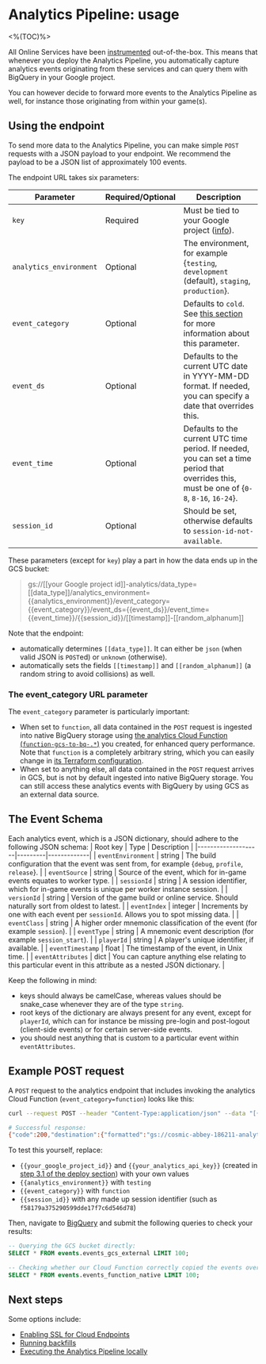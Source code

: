 # Analytics Pipeline: usage
<%(TOC)%>

All Online Services have been [instrumented](https://en.wikipedia.org/wiki/Instrumentation_(computer_programming)) out-of-the-box. This means that whenever you deploy the Analytics Pipeline, you automatically capture analytics events originating from these services and can query them with BigQuery in your Google project.

You can however decide to forward more events to the Analytics Pipeline as well, for instance those originating from within your game(s).

## Using the endpoint

To send more data to the Analytics Pipeline, you can make simple `POST` requests with a JSON payload to your endpoint. We recommend the payload to be a JSON list of approximately 100 events.

The endpoint URL takes six parameters:

| Parameter               | Required/Optional    | Description |
|-------------------------|----------|-------------|
| `key`                   | Required | Must be tied to your Google project ([info](https://cloud.google.com/endpoints/docs/openapi/get-started-kubernetes#create_an_api_key_and_set_an_environment_variable)). |
| `analytics_environment` | Optional  | The environment, for example {`testing`, `development` (default), `staging`, `production`}. |
| `event_category`        | Optional   | Defaults to `cold`. See [this section]({{urlRoot}}/content/services-packages/analytics-pipeline/deploy#the-event_category-url-parameter) for more information about this parameter. |
| `event_ds`              | Optional | Defaults to the current UTC date in YYYY-MM-DD format. If needed, you can specify a date that overrides this. |
| `event_time`            | Optional | Defaults to the current UTC time period. If needed, you can set a time period that overrides this, must be one of {`0-8`, `8-16`, `16-24`}. |
| `session_id`            | Optional | Should be set, otherwise defaults to `session-id-not-available`. |

These parameters (except for `key`) play a part in how the data ends up in the GCS bucket:

> gs://[[your Google project id]]-analytics/data_type=[[data_type]]/analytics_environment={{analytics_environment}}/event_category={{event_category}}/event_ds={{event_ds}}/event_time={{event_time}}/{{session_id}}/[[timestamp]]-[[random_alphanum]]

Note that the endpoint:

* automatically determines `[[data_type]]`. It can either be `json` (when valid JSON is `POST`ed) or `unknown` (otherwise).
* automatically sets the fields `[[timestamp]]` and `[[random_alphanum]]` (a random string to avoid collisions) as well.

### The event_category URL parameter

The `event_category` parameter is particularly important:

* When set to `function`, all data contained in the `POST` request is ingested into native BigQuery storage using [the analytics Cloud Function (`function-gcs-to-bq-.*`)](https://console.cloud.google.com/functions/list) you created, for enhanced query performance. Note that `function` is a completely arbitrary string, which you can easily change in [its Terraform configuration](https://github.com/spatialos/online-services/blob/analytics-docs/services/terraform/module-analytics/pubsub.tf).
* When set to anything else, all data contained in the `POST` request arrives in GCS, but is not by default ingested into native BigQuery storage. You can still access these analytics events with BigQuery by using GCS as an external data source.

## The Event Schema

Each analytics event, which is a JSON dictionary, should adhere to the following JSON schema:
| Root key           | Type    | Description |
|--------------------|---------|-------------|
| `eventEnvironment` | string  | The build configuration that the event was sent from, for example {`debug`, `profile`, `release`}. |
| `eventSource`      | string  | Source of the event, which for in-game events equates to worker type. |
| `sessionId`        | string  | A session identifier, which for in-game events is unique per worker instance session. |
| `versionId`        | string  | Version of the game build or online service. Should naturally sort from oldest to latest. |
| `eventIndex`       | integer | Increments by one with each event per `sessionId`. Allows you to spot missing data. |
| `eventClass`       | string  | A higher order mnemonic classification of the event (for example `session`). |
| `eventType`        | string  | A mnemonic event description (for example `session_start`). |
| `playerId`         | string  | A player's unique identifier, if available. |
| `eventTimestamp`   | float   | The timestamp of the event, in Unix time. |
| `eventAttributes`  | dict    | You can capture anything else relating to this particular event in this attribute as a nested JSON dictionary. |

Keep the following in mind:

* keys should always be camelCase, whereas values should be snake_case whenever they are of the type `string`.
* root keys of the dictionary are always present for any event, except for `playerId`, which can for instance be missing pre-login and post-logout (client-side events) or for certain server-side events.
* you should nest anything that is custom to a particular event within `eventAttributes`.

## Example POST request

A `POST` request to the analytics endpoint that includes invoking the analytics Cloud Function (`event_category=function`) looks like this:

```sh
curl --request POST --header "Content-Type:application/json" --data "[{\"eventEnvironment\":\"testing\",\"eventSource\":\"client\",\"sessionId\":\"f58179a375290599dde17f7c6d546d78\",\"versionId\":\"0.0.1\",\"eventIndex\":0,\"eventClass\":\"docs\",\"eventType\":\"test\",\"playerId\":\"12345678\",\"eventTimestamp\":1562599755,\"eventAttributes\":{\"hello\":\"world\"}},{\"eventEnvironment\":\"testing\",\"eventSource\":\"client\",\"sessionId\":\"f58179a375290599dde17f7c6d546d78\",\"versionId\":\"0.0.1\",\"eventIndex\":1,\"eventClass\":\"docs\",\"eventType\":\"test\",\"playerId\":\"12345678\",\"eventTimestamp\":1562599755,\"eventAttributes\":{\"hello\":\"world\"}}]" "http://analytics.endpoints.{{your_google_project_id}}.cloud.goog:80/v1/event?key={{your_analytics_api_key}}&analytics_environment={{analytics_environment}}&event_category={{event_category}}&session_id={{session_id}}"

# Successful response:
{"code":200,"destination":{"formatted":"gs://cosmic-abbey-186211-analytics/data_type=json/analytics_environment=testing/event_category=function/event_ds=2019-10-30/event_time=8-16/f58179a375290599dde17f7c6d546d78/2019-10-30T12:09:59Z-NVSNU4.jsonl"}}
```

To test this yourself, replace:

* `{{your_google_project_id}}` and `{{your_analytics_api_key}}` (created in [step 3.1 of the deploy section]({{urlRoot}}/content/services-packages/analytics-pipeline/deploy#31---store-your-secret)) with your own values
* `{{analytics_environment}}` with `testing`
* `{{event_category}}` with `function`
* `{{session_id}}` with any made up session identifier (such as `f58179a375290599dde17f7c6d546d78`)

Then, navigate to [BigQuery](https://console.cloud.google.com/bigquery) and submit the following queries to check your results:

```sql
-- Querying the GCS bucket directly:
SELECT * FROM events.events_gcs_external LIMIT 100;

-- Checking whether our Cloud Function correctly copied the events over into native BigQuery storage:
SELECT * FROM events.events_function_native LIMIT 100;
```

## Next steps

Some options include:

* [Enabling SSL for Cloud Endpoints](https://cloud.google.com/endpoints/docs/openapi/enabling-ssl)
* [Running backfills]({{urlRoot}}/content/services-packages/analytics-pipeline/backfill)
* [Executing the Analytics Pipeline locally]({{urlRoot}}/content/services-packages/analytics-pipeline/local)
